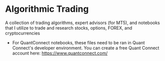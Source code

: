 # Algorithmic Trading
A collection of trading algorithms, expert advisors (for MT5), and notebooks that I utilize to trade and research stocks, options, FOREX, and cryptocurrencies
- For QuantConnect notebooks, these files need to be ran in Quant Connect's developer environment. You can create a free Quant Connect account here: https://www.quantconnect.com/

